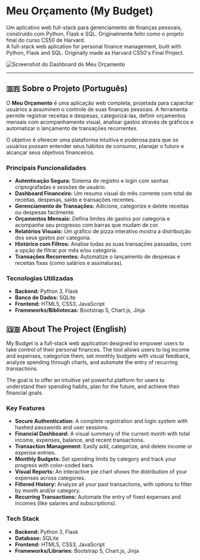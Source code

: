 # Meu Orçamento (My Budget)

Um aplicativo web full-stack para gerenciamento de finanças pessoais, construído com Python, Flask e SQL. Originalmente feito como o projeto final do curso CS50 de Harvard.
<br>
A full-stack web aplication for personal finance management, built with Python, Flask and SQL. Originally made as Harvard CS50's Final Project.

![Screenshot do Dashboard do Meu Orçamento](https://i.imgur.com/jHT4RNr.png)

---

## 🇧🇷 Sobre o Projeto (Português)

O **Meu Orçamento** é uma aplicação web completa, projetada para capacitar usuários a assumirem o controle de suas finanças pessoais. A ferramenta permite registrar receitas e despesas, categorizá-las, definir orçamentos mensais com acompanhamento visual, analisar gastos através de gráficos e automatizar o lançamento de transações recorrentes.

O objetivo é oferecer uma plataforma intuitiva e poderosa para que os usuários possam entender seus hábitos de consumo, planejar o futuro e alcançar seus objetivos financeiros.

### Principais Funcionalidades

* **Autenticação Segura:** Sistema de registro e login com senhas criptografadas e sessões de usuário.
* **Dashboard Financeiro:** Um resumo visual do mês corrente com total de receitas, despesas, saldo e transações recentes.
* **Gerenciamento de Transações:** Adicione, categorize e delete receitas ou despesas facilmente.
* **Orçamentos Mensais:** Defina limites de gastos por categoria e acompanhe seu progresso com barras que mudam de cor.
* **Relatórios Visuais:** Um gráfico de pizza interativo mostra a distribuição dos seus gastos por categoria.
* **Histórico com Filtros:** Analise todas as suas transações passadas, com a opção de filtrar por mês e/ou categoria.
* **Transações Recorrentes:** Automatize o lançamento de despesas e receitas fixas (como salários e assinaturas).

### Tecnologias Utilizadas

* **Backend:** Python 3, Flask
* **Banco de Dados:** SQLite
* **Frontend:** HTML5, CSS3, JavaScript
* **Frameworks/Bibliotecas:** Bootstrap 5, Chart.js, Jinja


## 🇬🇧 About The Project (English)

My Budget is a full-stack web application designed to empower users to take control of their personal finances. The tool allows users to log income and expenses, categorize them, set monthly budgets with visual feedback, analyze spending through charts, and automate the entry of recurring transactions.

The goal is to offer an intuitive yet powerful platform for users to understand their spending habits, plan for the future, and achieve their financial goals.

### Key Features

* **Secure Authentication:** A complete registration and login system with hashed passwords and user sessions.
* **Financial Dashboard:** A visual summary of the current month with total income, expenses, balance, and recent transactions.
* **Transaction Management:** Easily add, categorize, and delete income or expense entries.
* **Monthly Budgets:** Set spending limits by category and track your progress with color-coded bars.
* **Visual Reports:** An interactive pie chart shows the distribution of your expenses across categories.
* **Filtered History:** Analyze all your past transactions, with options to filter by month and/or category.
* **Recurring Transactions:** Automate the entry of fixed expenses and incomes (like salaries and subscriptions).

### Tech Stack

* **Backend:** Python 3, Flask
* **Database:** SQLite
* **Frontend:** HTML5, CSS3, JavaScript
* **Frameworks/Libraries:** Bootstrap 5, Chart.js, Jinja
